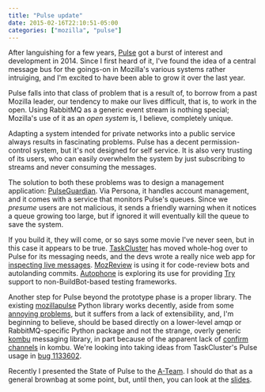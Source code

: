 ```yaml
---
title: "Pulse update"
date: 2015-02-16T22:10:51-05:00
categories: ["mozilla", "pulse"]
---
```

After languishing for a few years, [Pulse][] got a burst of interest and
development in 2014.  Since I first heard of it, I've found
the idea of a central message bus for the goings-on in Mozilla's
various systems rather intruiging, and I'm excited to have been able
to grow it over the last year.

Pulse falls into that class of problem that is a result of, to borrow
from a past Mozilla leader, our tendency to make our lives difficult, that
is, to work in the open.  Using RabbitMQ as a generic event stream is
nothing special; Mozilla's use of it as an *open system* is, I
believe, completely unique.

Adapting a system intended for private networks into a public service
always results in fascinating problems.  Pulse has a decent
permission-control system, but it's not designed for self service.
It is also very trusting of its users, who can easily overwhelm
the system by just subscribing to streams and never consuming the
messages.

The solution to both these problems was to design a management
application: [PulseGuardian][].  Via Persona, it handles account
management, and it comes with a service that monitors Pulse's queues.
Since we *presume* users are not malicious, it sends a friendly
warning when it notices a queue growing too large, but if ignored it
will eventually kill the queue to save the system.

If you build it, they will come, or so says some movie I've never
seen, but in this case it appears to be true.  [TaskCluster][] has
moved whole-hog over to Pulse for its messaging needs, and the devs
wrote a really nice web app for [inspecting live messages][].
[MozReview][] is using it for code-review bots and autolanding
commits.  [Autophone][] is exploring its use for providing [Try][]
support to non-BuildBot-based testing frameworks.

Another step for Pulse beyond the prototype phase is a proper
library.  The existing [mozillapulse][] Python library works decently,
aside from some [annoying problems][], but it
suffers from a lack of extensibility, and, I'm beginning to believe,
should be based directly on a lower-level amqp or RabbitMQ-specific
Python package and not the strange, overly generic [kombu][] messaging
library, in part because of the apparent lack of [confirm channels][]
in kombu.  We're looking into taking ideas from TaskCluster's Pulse
usage in [bug 1133602][].

Recently I presented the State of Pulse to the [A-Team][].  I should
do that as a general brownbag at some point, but, until then, you can
look at the [slides][].


[Pulse]: https://pulse.mozilla.org
[PulseGuardian]: https://github.com/mozilla/pulseguardian
[TaskCluster]: http://docs.taskcluster.net/
[inspecting live messages]: https://tools.taskcluster.net/pulse-inspector/
[MozReview]: http://mozilla-version-control-tools.readthedocs.org/en/latest/mozreview.html
[Autophone]: https://wiki.mozilla.org/Auto-tools/Projects/AutoPhone
[Try]: https://wiki.mozilla.org/ReleaseEngineering/TryServer
[mozillapulse]: https://hg.mozilla.org/automation/mozillapulse/
[annoying problems]: https://bugzilla.mozilla.org/show_bug.cgi?id=1079515
[kombu]: http://kombu.readthedocs.org/en/latest/
[confirm channels]: https://bugzilla.mozilla.org/show_bug.cgi?id=1068444
[bug 1133602]: https://bugzilla.mozilla.org/show_bug.cgi?id=1133602
[A-Team]: https://wiki.mozilla.org/Auto-tools
[slides]: http://slides.com/mcote/pulse
